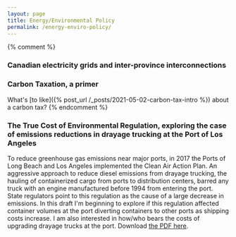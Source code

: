 ```yaml
---
layout: page
title: Energy/Environmental Policy
permalink: /energy-enviro-policy/
---
```

{% comment %}
### Canadian electricity grids and inter-province interconnections



### Carbon Taxation, a primer 
What's [to like]({% post_url /_posts/2021-05-02-carbon-tax-intro %}) about a carbon tax?
{% endcomment %}

### The True Cost of Environmental Regulation, exploring the case of emissions reductions in drayage trucking at the Port of Los Angeles
To reduce greenhouse gas emissions near major ports, in 2017 the Ports of Long Beach and Los Angeles implemented the Clean Air Action Plan. An aggressive approach to reduce diesel emissions from drayage trucking, the hauling of containerized cargo from ports to distribution centers, barred any truck with an engine manufactured before 1994 from entering the port. State regulators point to this regulation as the cause of a large decrease in emissions. In this draft I'm beginning to explore if this regulation affected container volumes at the port diverting containers to other ports as shipping costs increase. I am also interested in how/who bears the costs of upgrading drayage trucks at the port.  Download [the PDF here](/assets/Drayage-Trucking-LA_2019.pdf). 